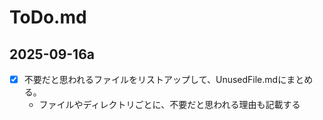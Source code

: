 # ToDo.md

## 2025-09-16a

  - [x] 不要だと思われるファイルをリストアップして、UnusedFile.mdにまとめる。
    - ファイルやディレクトリごとに、不要だと思われる理由も記載する

